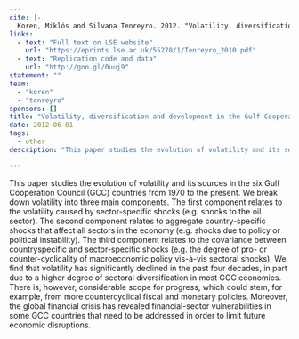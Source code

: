 ```yaml
---
cite: |-
  Koren, Miklós and Silvana Tenreyro. 2012. "Volatility, diversification and development in the Gulf Cooperation Council countries", inDavid Held and Kristian Ulrichsen, (eds) The Transformation of the Gulf: Politics, Economics and the Global Order. Routledge. 
links:
  - text: "Full text on LSE website"
    url: "https://eprints.lse.ac.uk/55278/1/Tenreyro_2010.pdf"
  - text: "Replication code and data"
    url: "http://goo.gl/0uuj9"
statement: ""
team:
  - "koren"
  - "tenreyro"
sponsors: []
title: "Volatility, diversification and development in the Gulf Cooperation Council countries"
date: 2012-06-01
tags:
  - other
description: "This paper studies the evolution of volatility and its sources in the six Gulf Cooperation Council (GCC) countries from 1970 to the present. We break down volatility into three main components. The first component relates to the volatility caused by sector-specific shocks (e.g. shocks to the oil sector). The second component relates to aggregate country-specific shocks that affect all sectors in the economy (e.g. shocks due to policy or political instability). The third component relates to the covariance between countryspecific and sector-specific shocks (e.g. the degree of pro- or counter-cyclicality of macroeconomic policy vis-à-vis sectoral shocks). We find that volatility has significantly declined in the past four decades, in part due to a higher degree of sectoral diversification in most GCC economies. There is, however, considerable scope for progress, which could stem, for example, from more countercyclical fiscal and monetary policies. Moreover, the global financial crisis has revealed financial-sector vulnerabilities in some GCC countries that need to be addressed in order to limit future economic disruptions.\n"

---
```


This paper studies the evolution of volatility and its sources in the six Gulf Cooperation Council (GCC) countries from 1970 to the present. We break down volatility into three main components. The first component relates to the volatility caused by sector-specific shocks (e.g. shocks to the oil sector). The second component relates to aggregate country-specific shocks that affect all sectors in the economy (e.g. shocks due to policy or political instability). The third component relates to the covariance between countryspecific and sector-specific shocks (e.g. the degree of pro- or counter-cyclicality of macroeconomic policy vis-à-vis sectoral shocks). We find that volatility has significantly declined in the past four decades, in part due to a higher degree of sectoral diversification in most GCC economies. There is, however, considerable scope for progress, which could stem, for example, from more countercyclical fiscal and monetary policies. Moreover, the global financial crisis has revealed financial-sector vulnerabilities in some GCC countries that need to be addressed in order to limit future economic disruptions.

